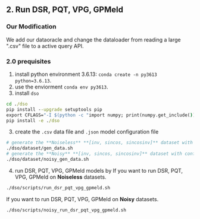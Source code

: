 
## 2. Run DSR, PQT, VPG, GPMeld

### Our Modification
We add our dataoracle and change the dataloader from reading a large ".csv" file to a active query API.

### 2.0 prequisites

1. install python environment 3.6.13: `conda create -n py3613 python=3.6.13`.
2. use the enviorment `conda env py3613`.
3. install `dso`

```cmd
cd ./dso
pip install --upgrade setuptools pip
export CFLAGS="-I $(python -c "import numpy; print(numpy.get_include())") $CFLAGS"
pip install -e ./dso
```

3. create the `.csv` data file and `.json` model configuration file


```bash
# generate the **Noiseless** **[inv, sincos, sincosinv]** dataset with configurations *(5,5,8)*.
./dso/dataset/gen_data.sh
# generate the **Noisy** **[inv, sincos, sincosinv]** dataset with configurations *(5,5,8)*.
./dso/dataset/noisy_gen_data.sh
```

4. run DSR, PQT, VPG, GPMeld models by
   If you want to run DSR, PQT, VPG, GPMeld on **Noiseless** datasets.

```bash
./dso/scripts/run_dsr_pqt_vpg_gpmeld.sh
```

If you want to run DSR, PQT, VPG, GPMeld on **Noisy** datasets.

```bash
./dso/scripts/noisy_run_dsr_pqt_vpg_gpmeld.sh
```